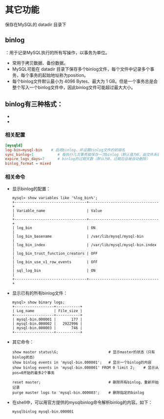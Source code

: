 # 其它功能

保存在MySQL的 datadir 目录下

## binlog

：用于记录MySQL执行的所有写操作，以事务为单位。
- 常用于拷贝数据、备份数据。
- MySQL可能在 datadir 目录下保存多个binlog文件，每个文件中记录多个事务，每个事务的起始地址称为position。
- 每个binlog文件默认最小为 4096 Bytes、最大为 1 GB。但是一个事务总是会整个写入一个binlog文件中，因此binlog文件可能超过最大大小。

binlog有三种格式：
- 
- 
- 

### 相关配置

```conf
[mysqld]
log-bin=mysql-bin    # 启用binlog，并设置binlog文件的前缀名
sync_binlog=1           # 每执行几次事务就保存一次binlog（默认值为0，由文件系统自动刷新缓存）
expire_logs_days=7      # binlog的过期天数（默认为0，过期后会被自动删除）
binlog_format = mixed


```

### 相关命令

- 显示binlog的配置：
    ```
    mysql> show variables like '%log_bin%';
    +---------------------------------+--------------------------------+
    | Variable_name                   | Value                          |
    +---------------------------------+--------------------------------+
    | log_bin                         | ON                             |
    | log_bin_basename                | /var/lib/mysql/mysql-bin       |
    | log_bin_index                   | /var/lib/mysql/mysql-bin.index |
    | log_bin_trust_function_creators | OFF                            |
    | log_bin_use_v1_row_events       | OFF                            |
    | sql_log_bin                     | ON                             |
    +---------------------------------+--------------------------------+
    ```

- 显示已有的所有binlog文件：
    ```
    mysql> show binary logs;
    +------------------+-----------+
    | Log_name         | File_size |
    +------------------+-----------+
    | mysql-bin.000001 |       177 |
    | mysql-bin.000002 |   2922996 |
    | mysql-bin.000003 |       746 |
    +------------------+-----------+
    ```

- 其它命令：
    ```
    show master status\G;                       # 显示master的状态（只有binlog状态）
    show binlog events in 'mysql-bin.000001';   # 显示一个binlog的内容
    show binlog events in 'mysql-bin.000001' FROM 0 limit 2;    # 显示从pos=0开始的最多2个事务

    reset master;                               # 删除所有binlog，重新开始记录
    purge master logs to 'mysql-bin.000003';    # 删除指定的binlog
    ```

- 在shell中，可以用官方提供的mysqlbinlog命令解析binlog的内容。如下：
    ```shell
    mysqlbinlog mysql-bin.000001
    ```


